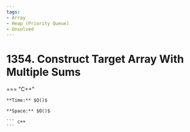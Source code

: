 ```yaml
---
tags:
- Array
- Heap (Priority Queue)
- Unsolved
---
```



# 1354. Construct Target Array With Multiple Sums

=== "C++"

    **Time:** $O()$

    **Space:** $O()$

    ``` c++
    ```